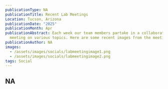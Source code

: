 ```yaml
---
publicationType: NA
publicationTitle: Recent Lab Meetings
Location: Tucson, Arizona
publicationDate: "2025"
publicationMonth: Apr
publicationAbstract: Each week our team members partake in a collaborative lab
  meeting on various topics. Here are some recent images from the meetings!
publicationAuthor: NA
images:
  - /assets/images/socials/labmeetingimage1.png
  - /assets/images/socials/labmeetingimage2.png
tags: Social
---
```


NA
---
